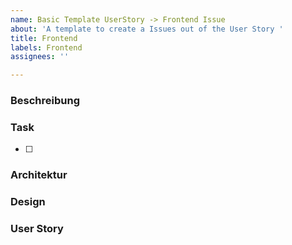 ```yaml
---
name: Basic Template UserStory -> Frontend Issue
about: 'A template to create a Issues out of the User Story '
title: Frontend
labels: Frontend
assignees: ''

---
```


### Beschreibung

### Task
- [ ] 


### Architektur 


### Design


### User Story
